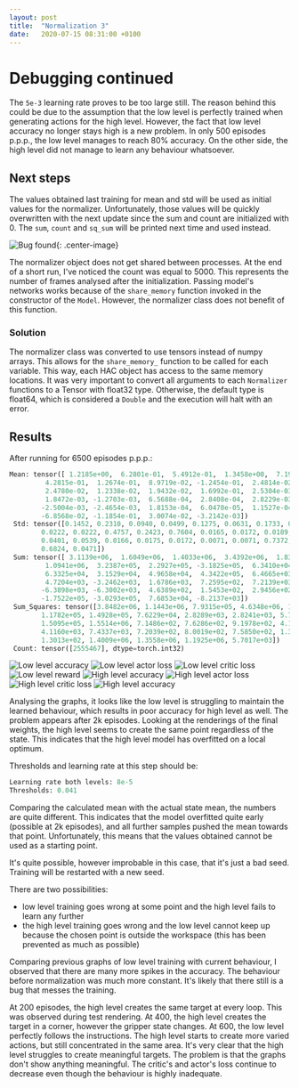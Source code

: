 ```yaml
---
layout: post
title:  "Normalization 3"
date:   2020-07-15 08:31:00 +0100
---
```

# Debugging continued

The `5e-3` learning rate proves to be too large still. The reason behind this could be due to the assumption that the low level is perfectly trained when generating actions for the high level. However, the fact that low level accuracy no longer stays high is a new problem. In only 500 episodes p.p.p., the low level manages to reach 80% accuracy. On the other side, the high level did not manage to learn any behaviour whatsoever. 

## Next steps

The values obtained last training for mean and std will be used as initial values for the normalizer. Unfortunately, those values will be quickly overwritten with the next update since the sum and count are initialized with 0. The `sum`, `count` and `sq_sum` will be printed next time and used instead.

![Bug found](/assets/Common/bug-stop.png){: .center-image}

The normalizer object does not get shared between processes. At the end of a short run, I've noticed the count was equal to 5000. This represents the number of frames analysed after the initialization. Passing model's networks works because of the `share_memory` function invoked in the constructor of the `Model`. However, the normalizer class does not benefit of this function. 

### Solution
The normalizer class was converted to use tensors instead of numpy arrays. This allows for the `share_memory_` function to be called for each variable. This way, each HAC object has access to the same memory locations. It was very important to convert all arguments to each `Normalizer` functions to a Tensor with float32 type. Otherwise, the default type is float64, which is considered a `Double` and the execution will halt with an error.

## Results

After running for 6500 episodes p.p.p.:
~~~ python
Mean: tensor([ 1.2185e+00,  6.2801e-01,  5.4912e-01,  1.3458e+00,  7.1972e-01,
         4.2815e-01,  1.2674e-01,  8.9719e-02, -1.2454e-01,  2.4814e-02,
         2.4780e-02,  1.2338e-02,  1.9432e-02,  1.6992e-01,  2.5304e-03,
         1.8472e-03, -1.2703e-03,  6.5688e-04,  2.8408e-04,  2.8229e-03,
        -2.5004e-03, -2.4654e-03,  1.8153e-04,  6.0470e-05,  1.1527e-04,
        -6.8568e-02, -1.1854e-01,  3.0074e-02, -3.2142e-03]) 
 Std: tensor([0.1452, 0.2310, 0.0940, 0.0499, 0.1275, 0.0631, 0.1733, 0.2244, 0.1197,
        0.0222, 0.0222, 0.4757, 0.2423, 0.7604, 0.0165, 0.0172, 0.0189, 0.0402,
        0.0401, 0.0539, 0.0166, 0.0175, 0.0172, 0.0071, 0.0071, 0.7372, 0.7187,
        0.6824, 0.0471]) 
 Sum: tensor([ 3.1139e+06,  1.6049e+06,  1.4033e+06,  3.4392e+06,  1.8392e+06,
         1.0941e+06,  3.2387e+05,  2.2927e+05, -3.1825e+05,  6.3410e+04,
         6.3325e+04,  3.1529e+04,  4.9658e+04,  4.3422e+05,  6.4665e+03,
         4.7204e+03, -3.2462e+03,  1.6786e+03,  7.2595e+02,  7.2139e+03,
        -6.3898e+03, -6.3002e+03,  4.6389e+02,  1.5453e+02,  2.9456e+02,
        -1.7522e+05, -3.0293e+05,  7.6853e+04, -8.2137e+03]) 
 Sum_Squares: tensor([3.8482e+06, 1.1443e+06, 7.9315e+05, 4.6348e+06, 1.3653e+06, 4.7862e+05,
        1.1782e+05, 1.4928e+05, 7.6229e+04, 2.8289e+03, 2.8241e+03, 5.7855e+05,
        1.5095e+05, 1.5514e+06, 7.1486e+02, 7.6286e+02, 9.1978e+02, 4.1221e+03,
        4.1160e+03, 7.4337e+03, 7.2039e+02, 8.0019e+02, 7.5850e+02, 1.3009e+02,
        1.3013e+02, 1.4009e+06, 1.3558e+06, 1.1925e+06, 5.7017e+03]) 
 Count: tensor([2555467], dtype=torch.int32) 
~~~

![Low level accuracy](/assets/Normalization-3/0_accuracy.png)
![Low level actor loss](/assets/Normalization-3/0_loss_actor.png)
![Low level critic loss](/assets/Normalization-3/0_loss_critic.png)
![Low level reward](/assets/Normalization-3/0_reward.png)
![High level accuracy](/assets/Normalization-3/1_accuracy.png)
![High level actor loss](/assets/Normalization-3/1_loss_actor.png)
![High level critic loss](/assets/Normalization-3/1_loss_critic.png)
![High level accuracy](/assets/Normalization-3/1_reward.png)

Analysing the graphs, it looks like the low level is struggling to maintain the learned behaviour, which results in poor accuracy for high level as well. The problem appears after 2k episodes. Looking at the renderings of the final weights, the high level seems to create the same point regardless of the state. This indicates that the high level model has overfitted on a local optimum.

Thresholds and learning rate at this step should be:

~~~ python
Learning rate both levels: 8e-5
Thresholds: 0.041
~~~

Comparing the calculated mean with the actual state mean, the numbers are quite different. This indicates that the model overfitted quite early (possible at 2k episodes), and all further samples pushed the mean towards that point. Unfortunately, this means that the values obtained cannot be used as a starting point. 

It's quite possible, however improbable in this case, that it's just a bad seed. Training will be restarted with a new seed.

There are two possibilities:
- low level training goes wrong at some point and the high level fails to learn any further
- the high level training goes wrong and the low level cannot keep up because the chosen point is outside the workspace (this has been prevented as much as possible)

Comparing previous graphs of low level training with current behaviour, I observed that there are many more spikes in the accuracy. The behaviour before normalization was much more constant. It's likely that there still is a bug that messes the training.

At 200 episodes, the high level creates the same target at every loop. This was observed during test rendering. At 400, the high level creates the target in a corner, however the gripper state changes. At 600, the low level perfectly follows the instructions. The high level starts to create more varied actions, but still concentrated in the same area. It's very clear that the high level struggles to create meaningful targets. The problem is that the graphs don't show anything meaningful. The critic's and actor's loss continue to decrease even though the behaviour is highly inadequate. 